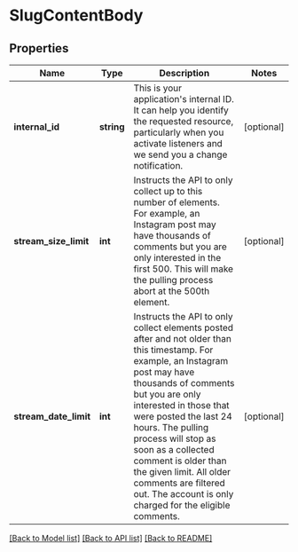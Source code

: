 # SlugContentBody

## Properties
Name | Type | Description | Notes
------------ | ------------- | ------------- | -------------
**internal_id** | **string** | This is your application&#x27;s internal ID. It can help you identify the requested resource, particularly when you activate listeners and we send you a change notification. | [optional] 
**stream_size_limit** | **int** | Instructs the API to only collect up to this number of elements. For example, an Instagram post may have thousands of comments but you are only interested in the first 500. This will make the pulling process abort at the 500th element. | [optional] 
**stream_date_limit** | **int** | Instructs the API to only collect elements posted after and not older than this timestamp. For example, an Instagram post may have thousands of comments but you are only interested in those that were posted the last 24 hours. The pulling process will stop as soon as a collected comment is older than the given limit. All older comments are filtered out. The account is only charged for the eligible comments. | [optional] 

[[Back to Model list]](../../README.md#documentation-for-models) [[Back to API list]](../../README.md#documentation-for-api-endpoints) [[Back to README]](../../README.md)

